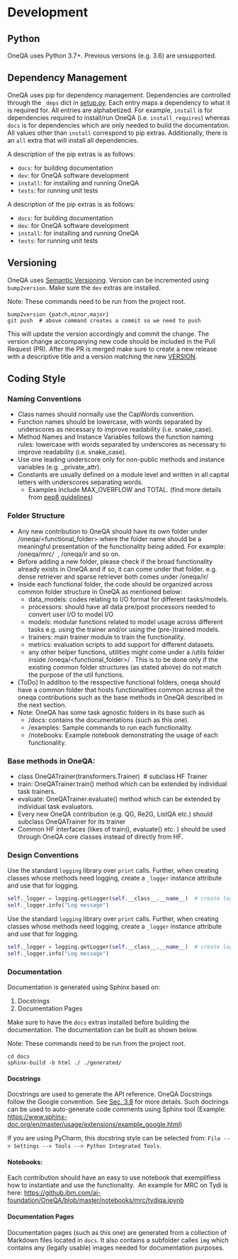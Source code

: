 # Development

## Python

OneQA uses Python 3.7+.  Previous versions (e.g. 3.6) are unsupported.

## Dependency Management

OneQA uses pip for dependency management. Dependencies are controlled through
the `_deps` dict in [setup.py](https://github.ibm.com/ai-foundation/OneQA/blob/master/setup.py). 
Each entry maps a dependency to what it is required for.  All entries are alphabetized.
For example, `install` is for dependencies required to install/run OneQA (i.e. `install_requires`) 
whereas `docs` is for dependencies which are only needed to build the documentation. 
All values other than `install` correspond to pip extras. 
Additionally, there is an `all` extra that will install all dependencies.

A description of the pip extras is as follows:
- `docs`: for building documentation
- `dev`: for OneQA software development
- `install`: for installing and running OneQA
- `tests`: for running unit tests

A description of the pip extras is as follows:
- `docs`: for building documentation
- `dev`: for OneQA software development
- `install`: for installing and running OneQA
- `tests`: for running unit tests

## Versioning

OneQA uses [Semantic Versioning](https://semver.org/). Version can be incremented using `bump2version`.
Make sure the `dev` extras are installed.

Note: These commands need to be run from the project root.

```shell
bump2version {patch,minor,major}
git push  # above command creates a commit so we need to push
```

This will update the version accordingly and commit the change. 
The version change accompanying new code should be included in the Pull Request (PR). 
After the PR is merged make sure to create a new release with a descriptive title and
a version matching the new [VERSION](https://github.ibm.com/ai-foundation/OneQA/blob/master/VERSION).

## Coding Style

### Naming Conventions

- Class names should normally use the CapWords convention.
- Function names should be lowercase, with words separated by underscores as necessary to improve readability (i.e. snake_case).
- Method Names and Instance Variables follows the function naming rules: lowercase with words separated by underscores as necessary to improve readability (i.e. snake_case).
- Use one leading underscore only for non-public methods and instance variables (e.g. _private_attr).
- Constants are usually defined on a module level and written in all capital letters with underscores separating words. 
  - Examples include MAX_OVERFLOW and TOTAL. (find more details from [pep8 guidelines](https://peps.python.org/pep-0008/#class-names))


### Folder Structure
- Any new contribution to OneQA should have its own folder under /oneqa/<functional_folder> where the folder name should be a meaningful presentation of the functionality being added. For example: /oneqa/mrc/  , /oneqa/ir and so on.
- Before adding a new folder, please check if the broad functionality already exists in OneQA and if so, it can come under that folder. e.g. dense retriever and sparse retriever both comes under /oneqa/ir/
- Inside each functional folder, the code should be organized across common folder structure in OneQA as mentioned below:
  - data_models: codes relating to I/O format for different tasks/models.
  - processors: should have all data pre/post processors needed to convert user I/O to model I/O
  - models: modular functions related to model usage across different tasks e.g. using the trainer and/or using the (pre-)trained models.
  - trainers: main trainer module to train the functionality.
  - metrics: evaluation scripts to add support for different datasets.
  - any other helper functions, utilities might come under a /utils folder inside /oneqa/<functional_folder>/ . This is to be done only if the existing common folder structures (as stated above) do not match the purpose of the util functions. 
- [ToDo] In addition to the resspective functional folders, oneqa should have a common folder that hosts functionalities common across all the oneqa contributions such as the base methods in OneQA described in the next section.
- Note: OneQA has some task agnostic folders in its base such as 
  - /docs: contains the documentations (such as this one).
  - /examples: Sample commands to run each functionality. 
  - /notebooks: Example notebook demonstrating the usage of each functionality. 

### Base methods in OneQA:
- class OneQATrainer(transformers.Trainer)  # subclass HF Trainer
- train: OneQATrainer.train() method which can be extended by individual task trainers.
- evaluate: OneQATrainer.evaluate() method which can be extended by individual task evaluators. 
- Every new OneQA contribution (e.g. QG, Re2G, ListQA etc.) should subclass OneQATrainer for its trainer
- Common HF interfaces (likes of train(), evaluate() etc. ) should be used through OneQA core classes instead of directly from HF.  

### Design Conventions

Use the standard `logging` library over `print` calls.
Further, when creating classes whose methods need logging, create a 
`_logger` instance attribute and use that for logging.

```python
self._logger = logging.getLogger(self.__class__.__name__)  # create logger
self._logger.info("Log message")
```

Use the standard `logging` library over `print` calls.
Further, when creating classes whose methods need logging, create a 
`_logger` instance attribute and use that for logging.

```python
self._logger = logging.getLogger(self.__class__.__name__)  # create logger
self._logger.info("Log message")
```

### Documentation

Documentation is generated using Sphinx based on:

1. Docstrings
2. Documentation Pages

Make sure to have the `docs` extras installed before building the documentation.
The documentation can be built as shown below.

Note: These commands need to be run from the project root.

```shell
cd docs
sphinx-build -b html ./ ./generated/
```

#### Docstrings
Docstrings are used to generate the API reference. 
OneQA Docstrings follow the Google convention. 
See [Sec. 3.8](https://google.github.io/styleguide/pyguide.html#38-comments-and-docstrings) for more details.
Such doctrings can be used to auto-generate code comments using Sphinx tool (Example: https://www.sphinx-doc.org/en/master/usage/extensions/example_google.html)

If you are using PyCharm, this docstring style can be selected from: `File --> Settings --> Tools --> Python Integrated Tools`.

#### Notebooks: 
Each contribution should have an easy to use notebook that exemplifiess how to instantiate and use the functionality. 
An example for MRC on Tydi is here: https://github.ibm.com/ai-foundation/OneQA/blob/master/notebooks/mrc/tydiqa.ipynb

#### Documentation Pages
Documentation pages (such as this one) are generated from a collection of Markdown files located
in `docs`. It also contains a subfolder calles `img` which contains any (legally usable) images needed for documentation purposes.